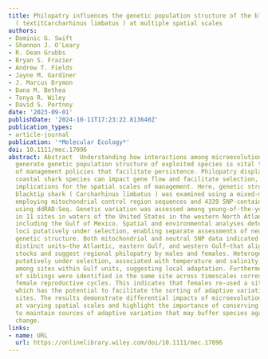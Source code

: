```yaml
---
title: Philopatry influences the genetic population structure of the blacktip shark
  ( textitCarcharhinus limbatus ) at multiple spatial scales
authors:
- Dominic G. Swift
- Shannon J. O'Leary
- R. Dean Grubbs
- Bryan S. Frazier
- Andrew T. Fields
- Jayne M. Gardiner
- J. Marcus Drymon
- Dana M. Bethea
- Tonya R. Wiley
- David S. Portnoy
date: '2023-09-01'
publishDate: '2024-10-11T17:23:22.813640Z'
publication_types:
- article-journal
publication: '*Molecular Ecology*'
doi: 10.1111/mec.17096
abstract: Abstract  Understanding how interactions among microevolutionary forces
  generate genetic population structure of exploited species is vital to the implementation
  of management policies that facilitate persistence. Philopatry displayed by many
  coastal shark species can impact gene flow and facilitate selection, and has direct
  implications for the spatial scales of management. Here, genetic structure of the
  blacktip shark ( Carcharhinus limbatus ) was examined using a mixed‐marker approach
  employing mitochondrial control region sequences and 4339 SNP‐containing loci generated
  using ddRAD‐Seq. Genetic variation was assessed among young‐of‐the‐year sampled
  in 11 sites in waters of the United States in the western North Atlantic Ocean,
  including the Gulf of Mexico. Spatial and environmental analyses detected 68 nuclear
  loci putatively under selection, enabling separate assessments of neutral and adaptive
  genetic structure. Both mitochondrial and neutral SNP data indicated three genetically
  distinct units—the Atlantic, eastern Gulf, and western Gulf—that align with regional
  stocks and suggest regional philopatry by males and females. Heterogeneity at loci
  putatively under selection, associated with temperature and salinity, was observed
  among sites within Gulf units, suggesting local adaptation. Furthermore, five pairs
  of siblings were identified in the same site across timescales corresponding with
  female reproductive cycles. This indicates that females re‐used a site for parturition,
  which has the potential to facilitate the sorting of adaptive variation among neighbouring
  sites. The results demonstrate differential impacts of microevolutionary forces
  at varying spatial scales and highlight the importance of conserving essential habitats
  to maintain sources of adaptive variation that may buffer species against environmental
  change.
links:
- name: URL
  url: https://onlinelibrary.wiley.com/doi/10.1111/mec.17096
---
```

